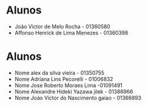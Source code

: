 
# Alunos

* João Victor de Melo Rocha - 01360580
* Affonso Henrick de Lima Menezes - 01360398


# Alunos

* Nome alex da silva vieira - 01350755
* Nome Adriana Lins Pecorelli - 01006832
* Nome Jose Roberto Moraes Lima -01091491
* Nome Alexandre Hideki Yazawa jilek - 01386966
* Nome Joáo Victor do Nascimento gaiao - 01366893


